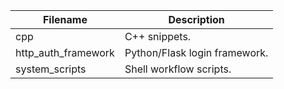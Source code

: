 | Filename | Description |
| -------- | ----------- |
| cpp | C++ snippets. |
| http_auth_framework | Python/Flask login framework. |
| system_scripts | Shell workflow scripts. |
